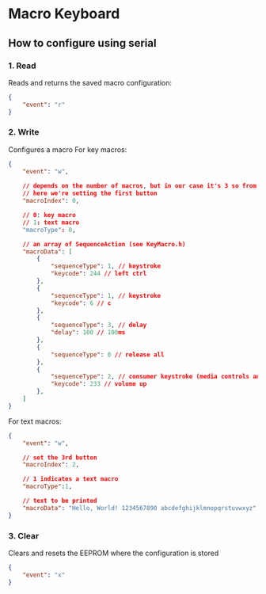 # Macro Keyboard

## How to configure using serial

### 1. Read
Reads and returns the saved macro configuration:

```json
{
    "event": "r"
}
```

### 2. Write
Configures a macro 
For key macros:
```json
{
    "event": "w",
    
    // depends on the number of macros, but in our case it's 3 so from 0-2
    // here we're setting the first button
    "macroIndex": 0,

    // 0: key macro
    // 1: text macro     
    "macroType": 0, 

    // an array of SequenceAction (see KeyMacro.h)
    "macroData": [
        {
            "sequenceType": 1, // keystroke
            "keycode": 244 // left ctrl
        },
        {
            "sequenceType": 1, // keystroke
            "keycode": 6 // c
        },
        {
            "sequenceType": 3, // delay
            "delay": 100 // 100ms
        },
        {
            "sequenceType": 0 // release all
        },
        {
            "sequenceType": 2, // consumer keystroke (media controls and such)
            "keycode": 233 // volume up
        },
    ]
}
```

For text macros:
```json
{
    "event": "w",

    // set the 3rd button
    "macroIndex": 2, 

    // 1 indicates a text macro
    "macroType":1,

    // text to be printed
    "macroData": "Hello, World! 1234567890 abcdefghijklmnopqrstuvwxyz"
}

```

### 3. Clear
Clears and resets the EEPROM where the configuration is stored
```json
{
    "event": "x"
}
```